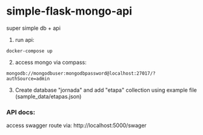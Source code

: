 # simple-flask-mongo-api
super simple db + api

1. run api:
```console
docker-compose up
```
2. access mongo via compass:
```console
mongodb://mongodbuser:mongodbpassword@localhost:27017/?authSource=admin
```

3. Create database "jornada" and add "etapa" collection using example file (sample_data/etapas.json)

### API docs:
access swagger route via: http://localhost:5000/swager